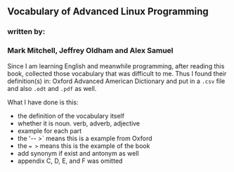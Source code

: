 ## Vocabulary of Advanced Linux Programming  
### written by:  
### Mark Mitchell, Jeffrey Oldham and Alex Samuel

Since I am learning English and meanwhile programming, after reading this book, collected those vocabulary that was difficult to me. Thus I found their definition(s) in: Oxford Advanced American Dictionary and put in a `.csv` file and also `.odt` and `.pdf` as well.

What I have done is this:  
 - the definition of the vocabulary itself  
 - whether it is noun. verb, adverb, adjective  
 - example for each part  
 - the '-- >` means this is a example from Oxford    
 - the `= >` means this is the example of the book  
 - add synonym if exist and antonym as well  
 - appendix C, D, E, and F was omitted


 
 